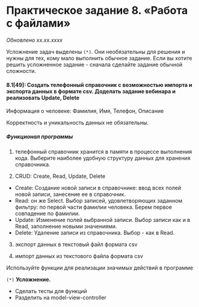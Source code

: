 # Практическое задание 8. «Работа с файлами»
*Обновлено xx.xx.xxxx*

Усложнение задач выделены ```(*)```. Они необязательны для решения и нужны для тех, кому мало выполнить обычное задание.
Если вы хотите решить усложненное задание - сначала сделайте задание обычной сложности.

#### 8.1[49]: Создать телефонный справочник с возможностью импорта и экспорта данных в формате csv. Доделать задание вебинара и реализовать  Update, Delete

Информация о человеке: Фамилия, Имя, Телефон, Описание

Корректность и уникальность данных не обязательны.

##### Функционал программы
1) телефонный справочник хранится в памяти в процессе выполнения кода. 
    Выберите наиболее удобную структуру данных для хранения справочника.

2) CRUD: Create, Read, Update, Delete

- Create: Создание новой записи в справочнике: ввод всех полей новой записи, занесение ее в справочник.
- Read: он же Select. Выбор записей, удовлетворяющих заданном фильтру: по первой части фамилии человека. Берем первое совпадение по фамилии.
- Update: Изменение полей выбранной записи. Выбор записи как и в Read, заполнение новыми значениями.
- Delete: Удаление записи из справочника. Выбор - как в Read.

3) экспорт данных в текстовый файл формата csv

4) импорт данных из текстового файла формата csv


Используйте функции для реализации значимых действий в программе

```(*)``` **Усложнение.**

- Сделать тесты для функций
- Разделить на model-view-controller
